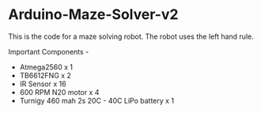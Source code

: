 # Arduino-Maze-Solver-v2

This is the code for a maze solving robot. The robot uses the left hand rule.

Important Components -

* Atmega2560 x 1
* TB6612FNG x 2
* IR Sensor x 16
* 600 RPM N20 motor x 4
* Turnigy 460 mah 2s 20C - 40C LiPo battery x 1
